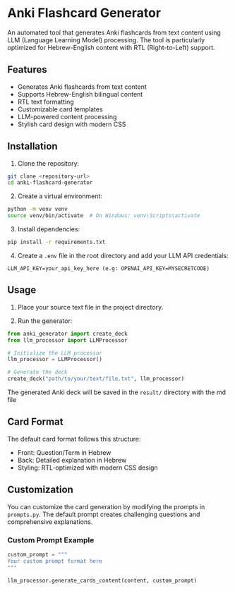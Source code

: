 # Anki Flashcard Generator

An automated tool that generates Anki flashcards from text content using LLM (Language Learning Model) processing. The tool is particularly optimized for Hebrew-English content with RTL (Right-to-Left) support.

## Features

- Generates Anki flashcards from text content
- Supports Hebrew-English bilingual content
- RTL text formatting
- Customizable card templates
- LLM-powered content processing
- Stylish card design with modern CSS

## Installation

1. Clone the repository:
```bash
git clone <repository-url>
cd anki-flashcard-generator
```

2. Create a virtual environment:
```bash
python -m venv venv
source venv/bin/activate  # On Windows: venv\Scripts\activate
```

3. Install dependencies:
```bash
pip install -r requirements.txt
```

4. Create a `.env` file in the root directory and add your LLM API credentials:
```
LLM_API_KEY=your_api_key_here (e.g: OPENAI_API_KEY=MYSECRETCODE)

```

## Usage

1. Place your source text file in the project directory.

2. Run the generator:
```python
from anki_generator import create_deck
from llm_processor import LLMProcessor

# Initialize the LLM processor
llm_processor = LLMProcessor()

# Generate the deck
create_deck("path/to/your/text/file.txt", llm_processor)
```

The generated Anki deck will be saved in the `result/` directory with the md file

## Card Format

The default card format follows this structure:
- Front: Question/Term in Hebrew
- Back: Detailed explanation in Hebrew
- Styling: RTL-optimized with modern CSS design

## Customization

You can customize the card generation by modifying the prompts in `prompts.py`. The default prompt creates challenging questions and comprehensive explanations.

### Custom Prompt Example

```python
custom_prompt = """
Your custom prompt format here
"""

llm_processor.generate_cards_content(content, custom_prompt)
```
